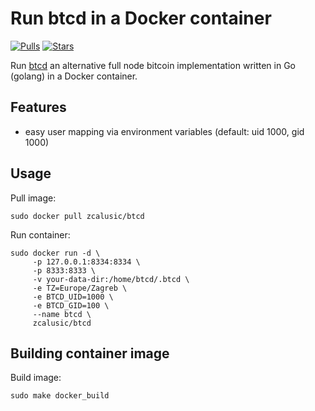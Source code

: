 # Run btcd in a Docker container

[![Pulls](https://img.shields.io/docker/pulls/zcalusic/btcd.svg)](https://hub.docker.com/r/zcalusic/btcd/)
[![Stars](https://img.shields.io/docker/stars/zcalusic/btcd.svg)](https://hub.docker.com/r/zcalusic/btcd/)

Run [btcd](https://github.com/btcsuite/btcd) an alternative full node bitcoin implementation written in Go (golang) in a Docker container.

## Features

- easy user mapping via environment variables (default: uid 1000, gid 1000)

## Usage

Pull image:

```
sudo docker pull zcalusic/btcd
```

Run container:

```
sudo docker run -d \
     -p 127.0.0.1:8334:8334 \
     -p 8333:8333 \
     -v your-data-dir:/home/btcd/.btcd \
     -e TZ=Europe/Zagreb \
     -e BTCD_UID=1000 \
     -e BTCD_GID=100 \
     --name btcd \
     zcalusic/btcd
```

## Building container image

Build image:

```
sudo make docker_build
```
